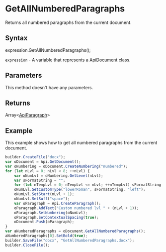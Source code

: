 # GetAllNumberedParagraphs

Returns all numbered paragraphs from the current document.

## Syntax

expression.GetAllNumberedParagraphs();

`expression` - A variable that represents a [ApiDocument](../ApiDocument.md) class.

## Parameters

This method doesn't have any parameters.

## Returns

Array<[ApiParagraph](../../ApiParagraph/ApiParagraph.md)>

## Example

This example shows how to get all numbered paragraphs from the current document.

```javascript
builder.CreateFile("docx");
var oDocument = Api.GetDocument();
var oNumbering = oDocument.CreateNumbering("numbered");
for (let nLvl = 0; nLvl < 8; ++nLvl) {
	var oNumLvl = oNumbering.GetLevel(nLvl);
	var sFormatString = "";
	for (let nTempLvl = 0; nTempLvl <= nLvl; ++nTempLvl) sFormatString += "%" + nTempLvl + ".";
	oNumLvl.SetCustomType("lowerRoman", sFormatString, "left");
	oNumLvl.SetStart(nLvl + 1);
	oNumLvl.SetSuff("space");
	var oParagraph = Api.CreateParagraph();
	oParagraph.AddText("Custom numbered lvl " + (nLvl + 1));
	oParagraph.SetNumbering(oNumLvl);
	oParagraph.SetContextualSpacing(true);
	oDocument.Push(oParagraph);
}
var aNumberedParagraphs = oDocument.GetAllNumberedParagraphs();
aNumberedParagraphs[0].SetBold(true);
builder.SaveFile("docx", "GetAllNumberedParagraphs.docx");
builder.CloseFile();
```